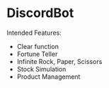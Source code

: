 # DiscordBot
Intended Features:
  - Clear function 
  - Fortune Teller 
  - Infinite Rock, Paper, Scissors 
  - Stock Simulation
  - Product Management 

